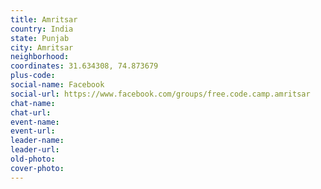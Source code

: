 ```yaml
---
title: Amritsar
country: India
state: Punjab
city: Amritsar
neighborhood: 
coordinates: 31.634308, 74.873679
plus-code:
social-name: Facebook
social-url: https://www.facebook.com/groups/free.code.camp.amritsar
chat-name:
chat-url:
event-name:
event-url:
leader-name:
leader-url:
old-photo: 
cover-photo:
---
```

